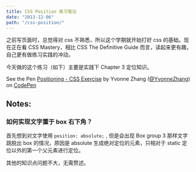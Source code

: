 ```yaml
---
title: CSS Position 练习笔记
date: "2013-12-06"
path: "/css-position/"
---
```

之前写页面时，总觉得对 css 不熟悉，所以这个学期就开始打好 css 的基础。现在正在看 CSS Mastery，相比 CSS The Definitive Guide 而言，读起来更有趣，自己更有做练习实践的冲动。

今天做的这个练习（如下）主要是实践下 Chapter 3 定位知识。

<p data-height="450" data-theme-id="2162" data-slug-hash="wcCHg" data-user="YvonneZhang" data-default-tab="result" class='codepen'>See the Pen <a href='http://codepen.io/YvonneZhang/pen/wcCHg'>Positioning - CSS Exercise</a> by Yvonne Zhang (<a href='http://codepen.io/YvonneZhang'>@YvonneZhang</a>) on <a href='http://codepen.io'>CodePen</a>
<script async src="//codepen.io/assets/embed/ei.js"></script>

## Notes:
### 如何实现文字置于 box 右下角？
首先想到对文字使用 `position: absolute;` , 但是会出现 Box group 3 那样文字跳脱出 box 的情况，原因是 absolute 生成绝对定位的元素，只相对于 static 定位以外的第一个父元素进行定位。

其他的知识点问题不大，无需赘述。
